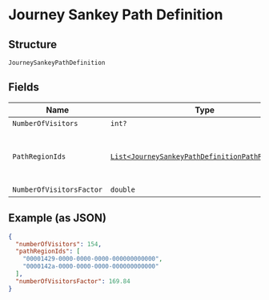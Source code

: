 
# Journey Sankey Path Definition

## Structure

`JourneySankeyPathDefinition`

## Fields

| Name | Type | Tags | Description |
|  --- | --- | --- | --- |
| `NumberOfVisitors` | `int?` | Optional | - |
| `PathRegionIds` | [`List<JourneySankeyPathDefinitionPathRegionIds>`](../../doc/models/containers/journey-sankey-path-definition-path-region-ids.md) | Required | This is List of a container for one-of cases. |
| `NumberOfVisitorsFactor` | `double` | Required | - |

## Example (as JSON)

```json
{
  "numberOfVisitors": 154,
  "pathRegionIds": [
    "00001429-0000-0000-0000-000000000000",
    "0000142a-0000-0000-0000-000000000000"
  ],
  "numberOfVisitorsFactor": 169.84
}
```

